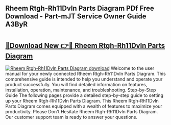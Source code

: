 ## Rheem Rtgh-Rh11Dvln Parts Diagram PDf Free Download - Part-mJT Service Owner Guide A3ByR

# <h2><a href="http://dfiyxd.blite.top/?on=Rheem+Rtgh-Rh11Dvln+Parts+Diagram">🔗Download New 👉🔴 Rheem Rtgh-Rh11Dvln Parts Diagram</a></h2>

[![Rheem Rtgh-Rh11Dvln Parts Diagram download](https://i.imgur.com/lujVjoI.png)](http://dfiyxd.blite.top/?on=Rheem+Rtgh-Rh11Dvln+Parts+Diagram)
Welcome to the user manual for your newly connected Rheem Rtgh-Rh11Dvln Parts Diagram. This comprehensive guide is intended to help you understand and operate your product successfully. You will find detailed information on features, installation, operation, maintenance, and troubleshooting. Step-by-Step Guide The following pages provide a detailed step-by-step guide to setting up your Rheem Rtgh-Rh11Dvln Parts Diagram. This Rheem Rtgh-Rh11Dvln Parts Diagram comes equipped with a wealth of features to maximize your productivity. Please Don't Hesitate Rheem Rtgh-Rh11Dvln Parts Diagram. Our customer support team is ready to answer your questions.
